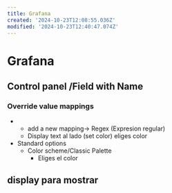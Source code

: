 ```yaml
---
title: Grafana
created: '2024-10-23T12:08:55.036Z'
modified: '2024-10-23T12:40:47.074Z'
---
```


# Grafana
## Control panel /Field with Name
### Override value mappings
* + add a new mapping-> Regex (Expresion regular)
  * Display text al lado (set color) eliges color
* Standard options
  * Color scheme/Classic Palette
    * Eliges el color
## display para mostrar 
